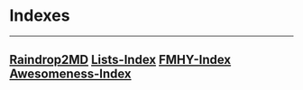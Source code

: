 # Indexes

---
[Raindrop2MD](Raindrop2MD.md)
[Lists-Index](Lists-Index.md)
[FMHY-Index](FMHY-Index.md)
[Awesomeness-Index](Awesomeness-Index.md)
---